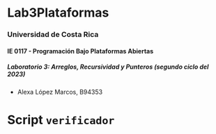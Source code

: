 # Lab3Plataformas
### Universidad de Costa Rica
#### IE 0117 - Programación Bajo Plataformas Abiertas
##### Laboratorio 3: Arreglos, Recursividad y Punteros (segundo ciclo del 2023)

- Alexa López Marcos, B94353

# Script `verificador`
